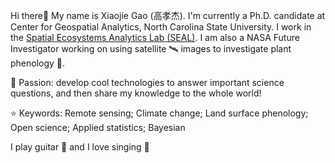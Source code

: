 <!--### Hi there 👋


**MrJGao/mrjgao** is a ✨ _special_ ✨ repository because its `README.md` (this file) appears on your GitHub profile.

Here are some ideas to get you started:

- 🔭 I’m currently working on ...
- 🌱 I’m currently learning ...
- 👯 I’m looking to collaborate on ...
- 🤔 I’m looking for help with ...
- 💬 Ask me about ...
- 📫 How to reach me: ...
- 😄 Pronouns: ...
- ⚡ Fun fact: ...
-->

Hi there👋 My name is Xiaojie Gao (高孝杰). I'm currently a Ph.D. candidate at Center for Geospatial Analytics, North Carolina State University. I work in the [Spatial Ecosystems Analytics Lab (SEAL)](https://ncsu-seal.netlify.app/). I am also a NASA Future Investigator working on using satellite 🛰 images to investigate plant phenology 🌱.

:rocket: Passion: develop cool technologies to answer important science questions, and then share my knowledge to the whole world! 

:star: Keywords: Remote sensing; Climate change; Land surface phenology; Open science; Applied statistics; Bayesian

I play guitar :guitar: and I love singing :microphone:
